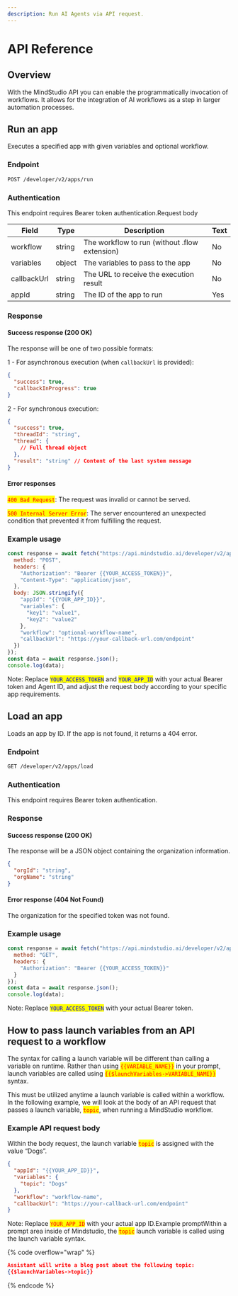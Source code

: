 ```yaml
---
description: Run AI Agents via API request.
---
```


# API Reference

## Overview

With the MindStudio API you can enable the programmatically invocation of workflows. It allows for the integration of AI workflows as a step in larger automation processes.

## Run an app

Executes a specified app with given variables and optional workflow.

### Endpoint

```bash
POST /developer/v2/apps/run
```

### Authentication

This endpoint requires Bearer token authentication.Request body

| Field       | Type   | Description                                   | Text |
| ----------- | ------ | --------------------------------------------- | ---- |
| workflow    | string | The workflow to run (without .flow extension) | No   |
| variables   | object | The variables to pass to the app              | No   |
| callbackUrl | string | The URL to receive the execution result       | No   |
| appId       | string | The ID of the app to run                      | Yes  |

### Response

#### Success response (200 OK)

The response will be one of two possible formats:

1 - For asynchronous execution (when `callbackUrl` is provided):

```json
{
  "success": true,
  "callbackInProgress": true
}
```

2 - For synchronous execution:

```json
{
  "success": true,
  "threadId": "string",
  "thread": {
    // Full thread object
  },
  "result": "string" // Content of the last system message
}
```

#### Error responses

<mark style="color:red;">`400 Bad Request`</mark>: The request was invalid or cannot be served.

<mark style="color:red;">`500 Internal Server Error`</mark>: The server encountered an unexpected condition that prevented it from fulfilling the request.

### Example usage

```javascript
const response = await fetch("https://api.mindstudio.ai/developer/v2/apps/run", {
  method: "POST",
  headers: {
    "Authorization": "Bearer {{YOUR_ACCESS_TOKEN}}",
    "Content-Type": "application/json",
  },
  body: JSON.stringify({
    "appId": "{{YOUR_APP_ID}}",
    "variables": {
      "key1": "value1",
      "key2": "value2"
    },
    "workflow": "optional-workflow-name",
    "callbackUrl": "https://your-callback-url.com/endpoint"
  })
});
const data = await response.json();
console.log(data);
```

Note: Replace <mark style="color:blue;">`YOUR_ACCESS_TOKEN`</mark> and <mark style="color:blue;">`YOUR_APP_ID`</mark> with your actual Bearer token and Agent ID, and adjust the request body according to your specific app requirements.

## Load an app

Loads an app by ID. If the app is not found, it returns a 404 error.

### Endpoint

```bash
GET /developer/v2/apps/load
```

### Authentication

This endpoint requires Bearer token authentication.

### Response

#### Success response (200 OK)

The response will be a JSON object containing the organization information.

```json
{
  "orgId": "string",
  "orgName": "string"
}
```

#### Error response (404 Not Found)

The organization for the specified token was not found.

### Example usage

```javascript
const response = await fetch("https://api.mindstudio.ai/developer/v2/apps/load", {
  method: "GET",
  headers: {
    "Authorization": "Bearer {{YOUR_ACCESS_TOKEN}}"
  }
});
const data = await response.json();
console.log(data);
```

Note: Replace <mark style="color:blue;">`YOUR_ACCESS_TOKEN`</mark> with your actual Bearer token.

## How to pass launch variables from an API request to a workflow

The syntax for calling a launch variable will be different than calling a variable on runtime. Rather than using <mark style="color:red;">`{{VARIABLE_NAME}}`</mark> in your prompt, launch variables are called using <mark style="color:red;">`{{$launchVariables->VARIABLE_NAME}}`</mark> syntax.

This must be utilized anytime a launch variable is called within a workflow. In the following example, we will look at the body of an API request that passes a launch variable, <mark style="color:red;">`topic`</mark>, when running a MindStudio workflow.

### Example API request body

Within the body request, the launch variable <mark style="color:red;">`topic`</mark> is assigned with the value “Dogs”.

```json
{
  "appId": "{{YOUR_APP_ID}}",
  "variables": {
    "topic": "Dogs"
  },
  "workflow": "workflow-name",
  "callbackUrl": "https://your-callback-url.com/endpoint"
}
```

Note: Replace <mark style="color:red;">`YOUR_APP_ID`</mark> with your actual app ID.Example promptWithin a prompt area inside of Mindstudio, the <mark style="color:red;">`topic`</mark> launch variable is called using the launch variable syntax.

{% code overflow="wrap" %}
```json
Assistant will write a blog post about the following topic:
{{$launchVariables->topic}}
```
{% endcode %}
